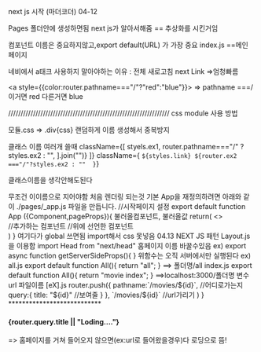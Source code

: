 next js 시작   (마더코더)
04-12


Pages 폴더안에 생성하면됨
next js가 알아서해줌  == 추상화를 시킨거임

컴포넌트 이름은 중요하지않고,export default(URL) 가 가장 중요
index.js ==메인 페이지

네비에서 a태크 사용하지 말아야하는 이유  : 전체 새로고침
 next Link =>엄청빠름  

 <a style={{color:router.pathname==="/"?"red":"blue"}}> </a>
 =>  pathname ===/  이거면 red 다른거면 blue

/////////////////////////////////////////////////////////////////
 css module
사용 방법 
<div classname={styles.div}>   <div>
모듈.css => .div{css}
랜덤하게 이름 생성해서 중복방지

클래스 이름 여러개 쓸때
className={[
    styels.ex1,
    router.pathname==="/" ? styles.ex2 : "",
    ].join("")}
]}
className={
    `${styles.link}
    ${router.ex2 ==="/"?styles.ex2 : "" 
    }`}

<style jsx>{`
 nav{
             background-color:tomato;
         }
        a{
            text-decoration:none;
        }

`}</style>

클래스이름을 생각안해도된다
<style jsx golbal>{`
 nav{
             background-color:tomato;
         }
        a{
            text-decoration:none;
        }

`}</style



/////////////////////////////////////////////////////////////////
_app.is   = > 무조건 이이름으로 지어야함
처음 렌더링 되는것
기본 App을 재정의하려면 아래와 같이 ./pages/_app.js 파일을 만듭니다.
//시작페이지 설정 
export default function App ({Component,pageProps}){
                             불러올컴포넌트, 불러올값
    return(
        <>
        <div>
            <NavBar/>           //추가하는 컴포넌트
            <Component {...pageProps}/> //위에 선언한 컴포넌트
        </div>
            </>
    )
}
여기다가 global 쓰면됨 import해서 css 못넣음



04.13

 NEXT JS  패턴
 Layout.js 을 이용함


 import Head from "next/head"     
        홈페이지 이름 바꿀수있음

    ex)
     <Head>
        <title>HOME | Next Movies</title>
    </Head>






export async function getServerSideProps(){
  
}
위함수는 오직 서버에서만 실행된다



ex)
all.js
export default function All(){
    return "all";
}
==> 폴더명/all 
index.js
export default function All(){
    return "movie index";
}
==>localhost:3000/폴더명


변수 url 
파일이름  [eX].js 


router.push({
  pathname:`/movies/${id}`,       //어디로가는지
  query:{
   
    title: "${id}"                //보여줄
  }
},
`/movies/${id}`                   //url가리기
)
}




***************************
   <h4>{router.query.title || "Loding...."}</h4> 
   => 홈페이지를 거쳐 들어오지 않으면(ex:url로 들어왔을경우)다 로딩으로 뜸!
